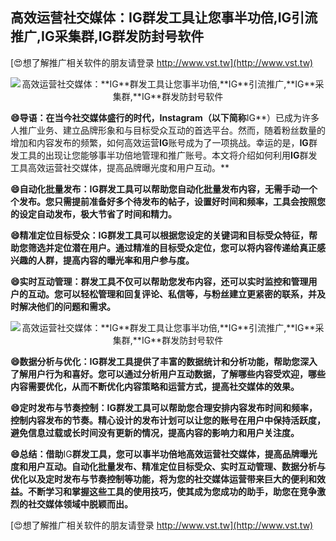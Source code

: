 ## **高效运营社交媒体：**IG**群发工具让您事半功倍,**IG**引流推广,**IG**采集群,**IG**群发防封号软件**

[😍想了解推广相关软件的朋友请登录 http://www.vst.tw](http://www.vst.tw)

 <center><img src="https://vst.tw/MP4/tuiguang/png/0.png" alt="高效运营社交媒体：**IG**群发工具让您事半功倍,**IG**引流推广,**IG**采集群,**IG**群发防封号软件"></center>

**😄导语：在当今社交媒体盛行的时代，Instagram（以下简称**IG**）已成为许多人推广业务、建立品牌形象和与目标受众互动的首选平台。然而，随着粉丝数量的增加和内容发布的频繁，如何高效运营**IG**账号成为了一项挑战。幸运的是，**IG**群发工具的出现让您能够事半功倍地管理和推广账号。本文将介绍如何利用**IG**群发工具高效运营社交媒体，提高品牌曝光度和用户互动。**

**😄自动化批量发布：**IG**群发工具可以帮助您自动化批量发布内容，无需手动一个个发布。您只需提前准备好多个待发布的帖子，设置好时间和频率，工具会按照您的设定自动发布，极大节省了时间和精力。**

**😄精准定位目标受众：**IG**群发工具可以根据您设定的关键词和目标受众特征，帮助您筛选并定位潜在用户。通过精准的目标受众定位，您可以将内容传递给真正感兴趣的人群，提高内容的曝光率和用户参与度。**

**😄实时互动管理：群发工具不仅可以帮助您发布内容，还可以实时监控和管理用户的互动。您可以轻松管理和回复评论、私信等，与粉丝建立更紧密的联系，并及时解决他们的问题和需求。**

 <center><img src="https://vst.tw/MP4/tuiguang/png/1.png" alt="高效运营社交媒体：**IG**群发工具让您事半功倍,**IG**引流推广,**IG**采集群,**IG**群发防封号软件"></center>

**😄数据分析与优化：**IG**群发工具提供了丰富的数据统计和分析功能，帮助您深入了解用户行为和喜好。您可以通过分析用户互动数据，了解哪些内容受欢迎，哪些内容需要优化，从而不断优化内容策略和运营方式，提高社交媒体的效果。**

**😄定时发布与节奏控制：**IG**群发工具可以帮助您合理安排内容发布时间和频率，控制内容发布的节奏。精心设计的发布计划可以让您的账号在用户中保持活跃度，避免信息过载或长时间没有更新的情况，提高内容的影响力和用户关注度。**

**😄总结：借助**IG**群发工具，您可以事半功倍地高效运营社交媒体，提高品牌曝光度和用户互动。自动化批量发布、精准定位目标受众、实时互动管理、数据分析与优化以及定时发布与节奏控制等功能，将为您的社交媒体运营带来巨大的便利和效益。不断学习和掌握这些工具的使用技巧，使其成为您成功的助手，助您在竞争激烈的社交媒体领域中脱颖而出。**

[😍想了解推广相关软件的朋友请登录 http://www.vst.tw](http://www.vst.tw)



